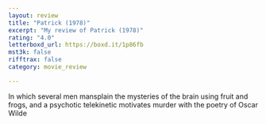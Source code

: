 ```yaml
---
layout: review
title: "Patrick (1978)"
excerpt: "My review of Patrick (1978)"
rating: "4.0"
letterboxd_url: https://boxd.it/1p86fb
mst3k: false
rifftrax: false
category: movie_review

---
```


In which several men mansplain the mysteries of the brain using fruit and frogs, and a psychotic telekinetic motivates murder with the poetry of Oscar Wilde